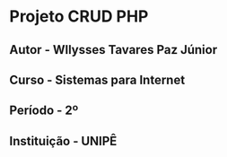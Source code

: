 # Projeto CRUD PHP
## Autor - Wllysses Tavares Paz Júnior
## Curso - Sistemas para Internet
## Período - 2º
## Instituição - UNIPÊ
